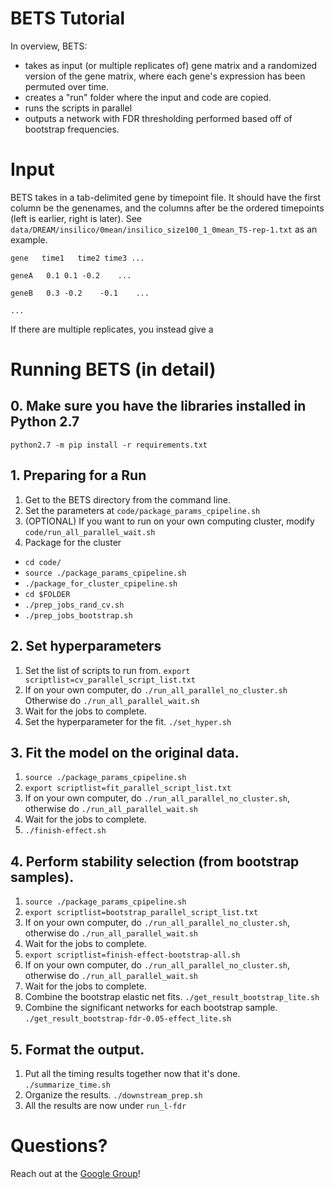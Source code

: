 # BETS Tutorial

In overview, BETS:

* takes as input (or multiple replicates of) gene matrix and a randomized version of the gene matrix, where each gene's expression has been permuted over time.
* creates a "run" folder where the input and code are copied.
* runs the scripts in parallel
* outputs a network with FDR thresholding performed based off of bootstrap frequencies.

# Input

BETS takes in a tab-delimited gene by timepoint file. It should have the first column be the genenames, and the columns after be the ordered timepoints (left is earlier, right is later). See `data/DREAM/insilico/0mean/insilico_size100_1_0mean_TS-rep-1.txt` as an example.

`gene   time1   time2 time3 ...  `

`geneA   0.1 0.1 -0.2    ...  `

`geneB   0.3 -0.2    -0.1    ...  `

`...`

If there are multiple replicates, you instead give a 


# Running BETS (in detail)

## 0. Make sure you have the libraries installed in Python 2.7

`python2.7 -m pip install -r requirements.txt`

## 1. Preparing for a Run

1. Get to the BETS directory from the command line.
1. Set the parameters at `code/package_params_cpipeline.sh`
1. (OPTIONAL) If you want to run on your own computing cluster, modify `code/run_all_parallel_wait.sh`
1. Package for the cluster
  * `cd code/`
  * `source ./package_params_cpipeline.sh`
  * `./package_for_cluster_cpipeline.sh`
  * `cd $FOLDER`
  * `./prep_jobs_rand_cv.sh`
  * `./prep_jobs_bootstrap.sh`

## 2. Set hyperparameters
1. Set the list of scripts to run from. `export scriptlist=cv_parallel_script_list.txt`
1. If on your own computer, do `./run_all_parallel_no_cluster.sh`  
   Otherwise do `./run_all_parallel_wait.sh`
1. Wait for the jobs to complete.
1. Set the hyperparameter for the fit. `./set_hyper.sh`

## 3. Fit the model on the original data.
1. `source ./package_params_cpipeline.sh`
1. `export scriptlist=fit_parallel_script_list.txt`
1. If on your own computer, do `./run_all_parallel_no_cluster.sh`, otherwise do `./run_all_parallel_wait.sh`
1. Wait for the jobs to complete.
1. `./finish-effect.sh`

## 4. Perform stability selection (from bootstrap samples).
1. `source ./package_params_cpipeline.sh`
1. `export scriptlist=bootstrap_parallel_script_list.txt`
1. If on your own computer, do `./run_all_parallel_no_cluster.sh`, otherwise do `./run_all_parallel_wait.sh`
1. Wait for the jobs to complete.
1. `export scriptlist=finish-effect-bootstrap-all.sh`
1. If on your own computer, do `./run_all_parallel_no_cluster.sh`, otherwise do `./run_all_parallel_wait.sh`
1. Wait for the jobs to complete.
1. Combine the bootstrap elastic net fits. `./get_result_bootstrap_lite.sh`
1. Combine the significant networks for each bootstrap sample. `./get_result_bootstrap-fdr-0.05-effect_lite.sh`

## 5. Format the output.
1. Put all the timing results together now that it's done. `./summarize_time.sh`
1. Organize the results. `./downstream_prep.sh`
1. All the results are now under `run_l-fdr`

# Questions?

Reach out at the [Google Group](https://groups.google.com/forum/#!forum/bets-support)!
